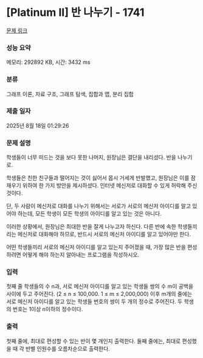 # [Platinum II] 반 나누기 - 1741 

[문제 링크](https://www.acmicpc.net/problem/1741) 

### 성능 요약

메모리: 292892 KB, 시간: 3432 ms

### 분류

그래프 이론, 자료 구조, 그래프 탐색, 집합과 맵, 분리 집합

### 제출 일자

2025년 8월 18일 01:29:26

### 문제 설명

<p>학생들이 너무 떠드는 것을 보다 못한 나머지, 원장님은 결단을 내리셨다. 반을 나누기로.</p>

<p>학생들은 친한 친구들과 떨어지는 것이 싫어서 몹시 거세게 반발했고, 원장님은 이를 잠재우기 위하여 한 가지 방안을 제시하셨다. 인터넷 메신저로 대화할 수 있게 허락해 주신 것이다.</p>

<p>단, 두 사람이 메신저로 대화를 나누기 위해서는 서로가 서로의 메신저 아이디를 알고 있어야 하는데, 모든 학생이 모든 학생의 아이디를 알고 있는 것은 아니다.</p>

<p>이러한 상황에서, 원장님은 최대한 반을 잘게 나누고자 하신다. 다른 반에 속한 학생들끼리는 메신저로 대화해야 하므로, 반드시 서로의 메신저 아이디를 알고 있어야만 한다.</p>

<p>어떤 학생들끼리 서로의 메신저 아이디를 알고 있는지 주어졌을 때, 가장 많은 반을 편성하려면 어떻게 해야 하는지 알아내는 프로그램을 작성하시오.</p>

### 입력 

 <p>첫째 줄 학생들의 수 n과, 서로 메신저 아이디를 알고 있는 학생들 쌍의 수 m이 공백을 사이에 두고 주어진다. (2 ≤ n ≤ 100,000. 1 ≤ m ≤ 2,000,000) 이후 m개의 줄에는 서로 메신저 아이디를 알고 있는 학생들 번호의 쌍이 두 개의 정수로 주어진다. 두 학생의 번호는 1이상 n이하의 정수이다.</p>

### 출력 

 <p>첫째 줄에, 최대로 편성할 수 있는 반이 몇 개인지 출력한다. 둘째 줄에는, 최대로 편성했을 때 각 반별 인원수를 오름차순으로 출력한다.</p>


